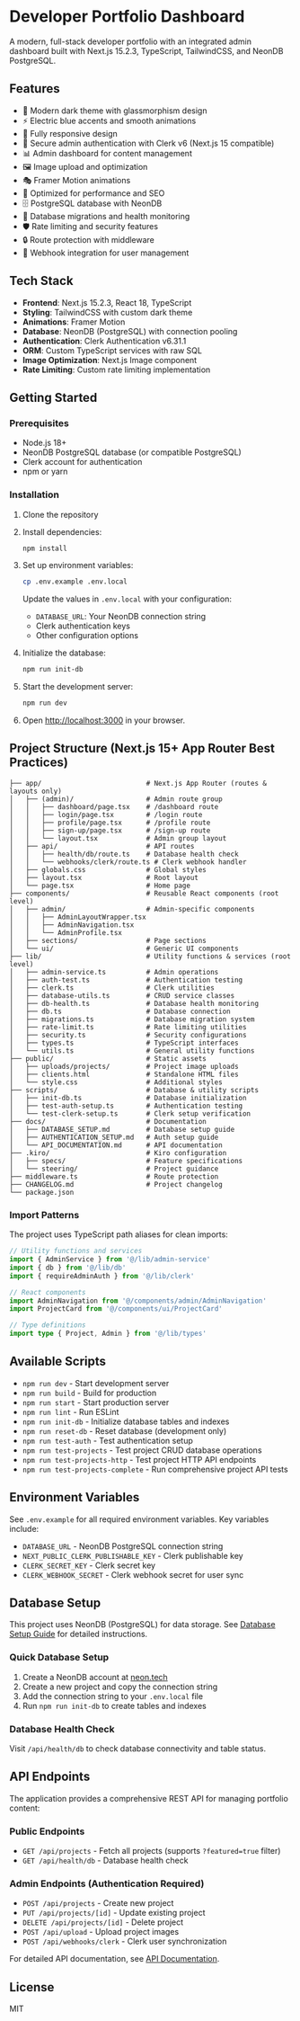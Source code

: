 # Developer Portfolio Dashboard

A modern, full-stack developer portfolio with an integrated admin dashboard built with Next.js 15.2.3, TypeScript, TailwindCSS, and NeonDB PostgreSQL.

## Features

- 🎨 Modern dark theme with glassmorphism design
- ⚡ Electric blue accents and smooth animations
- 📱 Fully responsive design
- 🔐 Secure admin authentication with Clerk v6 (Next.js 15 compatible)
- 📊 Admin dashboard for content management
- 🖼️ Image upload and optimization
- 🎭 Framer Motion animations
- 🚀 Optimized for performance and SEO
- 🗄️ PostgreSQL database with NeonDB
- 🔄 Database migrations and health monitoring
- 🛡️ Rate limiting and security features
- 🔒 Route protection with middleware
- 📡 Webhook integration for user management

## Tech Stack

- **Frontend**: Next.js 15.2.3, React 18, TypeScript
- **Styling**: TailwindCSS with custom dark theme
- **Animations**: Framer Motion
- **Database**: NeonDB (PostgreSQL) with connection pooling
- **Authentication**: Clerk Authentication v6.31.1
- **ORM**: Custom TypeScript services with raw SQL
- **Image Optimization**: Next.js Image component
- **Rate Limiting**: Custom rate limiting implementation

## Getting Started

### Prerequisites

- Node.js 18+ 
- NeonDB PostgreSQL database (or compatible PostgreSQL)
- Clerk account for authentication
- npm or yarn

### Installation

1. Clone the repository
2. Install dependencies:
   ```bash
   npm install
   ```

3. Set up environment variables:
   ```bash
   cp .env.example .env.local
   ```
   Update the values in `.env.local` with your configuration:
   - `DATABASE_URL`: Your NeonDB connection string
   - Clerk authentication keys
   - Other configuration options

4. Initialize the database:
   ```bash
   npm run init-db
   ```

5. Start the development server:
   ```bash
   npm run dev
   ```

6. Open [http://localhost:3000](http://localhost:3000) in your browser.

## Project Structure (Next.js 15+ App Router Best Practices)

```
├── app/                          # Next.js App Router (routes & layouts only)
│   ├── (admin)/                  # Admin route group
│   │   ├── dashboard/page.tsx    # /dashboard route
│   │   ├── login/page.tsx        # /login route
│   │   ├── profile/page.tsx      # /profile route
│   │   ├── sign-up/page.tsx      # /sign-up route
│   │   └── layout.tsx            # Admin group layout
│   ├── api/                      # API routes
│   │   ├── health/db/route.ts    # Database health check
│   │   └── webhooks/clerk/route.ts # Clerk webhook handler
│   ├── globals.css               # Global styles
│   ├── layout.tsx                # Root layout
│   └── page.tsx                  # Home page
├── components/                   # Reusable React components (root level)
│   ├── admin/                    # Admin-specific components
│   │   ├── AdminLayoutWrapper.tsx
│   │   ├── AdminNavigation.tsx
│   │   └── AdminProfile.tsx
│   ├── sections/                 # Page sections
│   └── ui/                       # Generic UI components
├── lib/                          # Utility functions & services (root level)
│   ├── admin-service.ts          # Admin operations
│   ├── auth-test.ts              # Authentication testing
│   ├── clerk.ts                  # Clerk utilities
│   ├── database-utils.ts         # CRUD service classes
│   ├── db-health.ts              # Database health monitoring
│   ├── db.ts                     # Database connection
│   ├── migrations.ts             # Database migration system
│   ├── rate-limit.ts             # Rate limiting utilities
│   ├── security.ts               # Security configurations
│   ├── types.ts                  # TypeScript interfaces
│   └── utils.ts                  # General utility functions
├── public/                       # Static assets
│   ├── uploads/projects/         # Project image uploads
│   ├── clients.html              # Standalone HTML files
│   └── style.css                 # Additional styles
├── scripts/                      # Database & utility scripts
│   ├── init-db.ts                # Database initialization
│   ├── test-auth-setup.ts        # Authentication testing
│   └── test-clerk-setup.ts       # Clerk setup verification
├── docs/                         # Documentation
│   ├── DATABASE_SETUP.md         # Database setup guide
│   ├── AUTHENTICATION_SETUP.md   # Auth setup guide
│   └── API_DOCUMENTATION.md      # API documentation
├── .kiro/                        # Kiro configuration
│   ├── specs/                    # Feature specifications
│   └── steering/                 # Project guidance
├── middleware.ts                 # Route protection
├── CHANGELOG.md                  # Project changelog
└── package.json
```

### Import Patterns

The project uses TypeScript path aliases for clean imports:

```typescript
// Utility functions and services
import { AdminService } from '@/lib/admin-service'
import { db } from '@/lib/db'
import { requireAdminAuth } from '@/lib/clerk'

// React components
import AdminNavigation from '@/components/admin/AdminNavigation'
import ProjectCard from '@/components/ui/ProjectCard'

// Type definitions
import type { Project, Admin } from '@/lib/types'
```

## Available Scripts

- `npm run dev` - Start development server
- `npm run build` - Build for production
- `npm run start` - Start production server
- `npm run lint` - Run ESLint
- `npm run init-db` - Initialize database tables and indexes
- `npm run reset-db` - Reset database (development only)
- `npm run test-auth` - Test authentication setup
- `npm run test-projects` - Test project CRUD database operations
- `npm run test-projects-http` - Test project HTTP API endpoints
- `npm run test-projects-complete` - Run comprehensive project API tests

## Environment Variables

See `.env.example` for all required environment variables. Key variables include:

- `DATABASE_URL` - NeonDB PostgreSQL connection string
- `NEXT_PUBLIC_CLERK_PUBLISHABLE_KEY` - Clerk publishable key
- `CLERK_SECRET_KEY` - Clerk secret key
- `CLERK_WEBHOOK_SECRET` - Clerk webhook secret for user sync

## Database Setup

This project uses NeonDB (PostgreSQL) for data storage. See [Database Setup Guide](./docs/DATABASE_SETUP.md) for detailed instructions.

### Quick Database Setup

1. Create a NeonDB account at [neon.tech](https://neon.tech)
2. Create a new project and copy the connection string
3. Add the connection string to your `.env.local` file
4. Run `npm run init-db` to create tables and indexes

### Database Health Check

Visit `/api/health/db` to check database connectivity and table status.

## API Endpoints

The application provides a comprehensive REST API for managing portfolio content:

### Public Endpoints
- `GET /api/projects` - Fetch all projects (supports `?featured=true` filter)
- `GET /api/health/db` - Database health check

### Admin Endpoints (Authentication Required)
- `POST /api/projects` - Create new project
- `PUT /api/projects/[id]` - Update existing project
- `DELETE /api/projects/[id]` - Delete project
- `POST /api/upload` - Upload project images
- `POST /api/webhooks/clerk` - Clerk user synchronization

For detailed API documentation, see [API Documentation](./docs/API_DOCUMENTATION.md).

## License

MIT